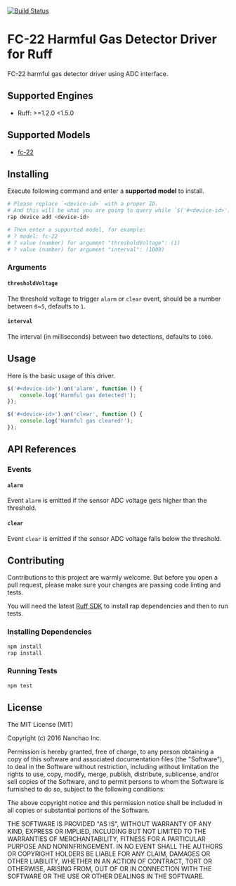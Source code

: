 [![Build Status](https://travis-ci.org/ruff-drivers/fc-22.svg)](https://travis-ci.org/ruff-drivers/fc-22)

# FC-22 Harmful Gas Detector Driver for Ruff

FC-22 harmful gas detector driver using ADC interface.

## Supported Engines

* Ruff: >=1.2.0 <1.5.0

## Supported Models

- [fc-22](https://rap.ruff.io/devices/fc-22)

## Installing

Execute following command and enter a **supported model** to install.

```sh
# Please replace `<device-id>` with a proper ID.
# And this will be what you are going to query while `$('#<device-id>')`.
rap device add <device-id>

# Then enter a supported model, for example:
# ? model: fc-22
# ? value (number) for argument "thresholdVoltage": (1)
# ? value (number) for argument "interval": (1000)
```

### Arguments

#### `thresholdVoltage`

The threshold voltage to trigger `alarm` or `clear` event, should be a number between `0`~`5`, defaults to `1`.

#### `interval`

The interval (in milliseconds) between two detections, defaults to `1000`.

## Usage

Here is the basic usage of this driver.

```js
$('#<device-id>').on('alarm', function () {
    console.log('Harmful gas detected!');
});

$('#<device-id>').on('clear', function () {
    console.log('Harmful gas cleared!');
});
```

## API References

### Events

#### `alarm`

Event `alarm` is emitted if the sensor ADC voltage gets higher than the threshold.

#### `clear`

Event `clear` is emitted if the sensor ADC voltage falls below the threshold.

## Contributing

Contributions to this project are warmly welcome. But before you open a pull request, please make sure your changes are passing code linting and tests.

You will need the latest [Ruff SDK](https://ruff.io/) to install rap dependencies and then to run tests.

### Installing Dependencies

```sh
npm install
rap install
```

### Running Tests

```sh
npm test
```

## License

The MIT License (MIT)

Copyright (c) 2016 Nanchao Inc.

Permission is hereby granted, free of charge, to any person obtaining a copy of this software and associated documentation files (the "Software"), to deal in the Software without restriction, including without limitation the rights to use, copy, modify, merge, publish, distribute, sublicense, and/or sell copies of the Software, and to permit persons to whom the Software is furnished to do so, subject to the following conditions:

The above copyright notice and this permission notice shall be included in all copies or substantial portions of the Software.

THE SOFTWARE IS PROVIDED "AS IS", WITHOUT WARRANTY OF ANY KIND, EXPRESS OR IMPLIED, INCLUDING BUT NOT LIMITED TO THE WARRANTIES OF MERCHANTABILITY, FITNESS FOR A PARTICULAR PURPOSE AND NONINFRINGEMENT. IN NO EVENT SHALL THE AUTHORS OR COPYRIGHT HOLDERS BE LIABLE FOR ANY CLAIM, DAMAGES OR OTHER LIABILITY, WHETHER IN AN ACTION OF CONTRACT, TORT OR OTHERWISE, ARISING FROM, OUT OF OR IN CONNECTION WITH THE SOFTWARE OR THE USE OR OTHER DEALINGS IN THE SOFTWARE.
